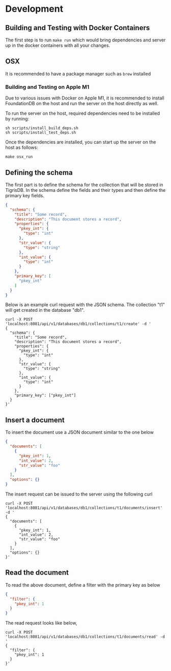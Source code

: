 # Development

## Building and Testing with Docker Containers

The first step is to run `make run` which would bring dependencies and server up
in the docker containers with all your changes.

## OSX

It is recommended to have a package manager such as `brew` installed

### Building and Testing on Apple M1

Due to various issues with Docker on Apple M1, it is recommended to install
FoundationDB on the host and run the server on the host directly as well.

To run the server on the host, required dependencies need to be installed by
running:

```shell
sh scripts/install_build_deps.sh
sh scripts/install_test_deps.sh
```

Once the dependencies are installed, you can start up the server on the host as
follows:

```shell
make osx_run
```

## Defining the schema

The first part is to define the schema for the collection that will be stored in
TigrisDB. In the schema define the fields and their types and then define the
primary key fields.

```json
{
  "schema": {
    "title": "Some record",
    "description": "This document stores a record",
    "properties": {
      "pkey_int": {
        "type": "int"
      },
      "str_value": {
        "type": "string"
      },
      "int_value": {
        "type": "int"
      }
    },
    "primary_key": [
      "pkey_int"
    ]
  }
}
```

Below is an example curl request with the JSON schema. The collection "t1" will 
get created in the database "db1".

```shell
curl -X POST 'localhost:8081/api/v1/databases/db1/collections/t1/create' -d '
{
  "schema": {
    "title": "Some record",
    "description": "This document stores a record",
    "properties": {
      "pkey_int": {
        "type": "int"
      },
      "str_value": {
        "type": "string"
      },
      "int_value": {
        "type": "int"
      }
    },
    "primary_key": ["pkey_int"]
  } 
}'
```

## Insert a document

To insert the document use a JSON document similar to the one below

```json
{
  "documents": [
    {
      "pkey_int": 1,
      "int_value": 2,
      "str_value": "foo"
    }
  ],
  "options": {}
}
```

The insert request can be issued to the server using the following curl

```shell
curl -X POST 'localhost:8081/api/v1/databases/db1/collections/t1/documents/insert' -d '
{
  "documents": [
    {
      "pkey_int": 1,
      "int_value": 2,
      "str_value": "foo"
    }
  ],
  "options": {}
}'
```

## Read the document

To read the above document, define a filter with the primary key as below

```json
{
  "filter": {
    "pkey_int": 1
  }
}
```

The read request looks like below,

```shell
curl -X POST 'localhost:8081/api/v1/databases/db1/collections/t1/documents/read' -d '
{
  "filter": {
    "pkey_int": 1
  }
}'
```
